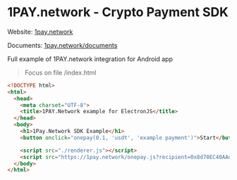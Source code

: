 # 1PAY.network - Crypto Payment SDK

Website: [1pay.network](https://1pay.network)

Documents: [1pay.network/documents](https://1pay.network/documents)

Full example of 1PAY.network integration for Android app

> Focus on file /index.html

```html
<!DOCTYPE html>
<html>
  <head>
    <meta charset="UTF-8">
    <title>1PAY.Network example for ElectronJS</title>
  </head>
  <body>
    <h1>1Pay.Network SDK Example</h1>
    <button onclick="onepay(0.1, 'usdt', 'example payment')">Start</button>

    <script src="./renderer.js"></script>
    <script src="https://1pay.network/onepay.js?recipient=0x8d70EC40AAd376aa6fD08e4CFD363EaC0AB2c174&network=ethereum,arbitrum,optimism,bsc&token=usdt,usdc,dai"></script>
  </body>
</html>
```
